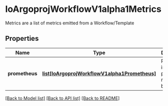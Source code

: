 # IoArgoprojWorkflowV1alpha1Metrics

Metrics are a list of metrics emitted from a Workflow/Template
## Properties
Name | Type | Description | Notes
------------ | ------------- | ------------- | -------------
**prometheus** | [**list[IoArgoprojWorkflowV1alpha1Prometheus]**](IoArgoprojWorkflowV1alpha1Prometheus.md) | Prometheus is a list of prometheus metrics to be emitted | 

[[Back to Model list]](../README.md#documentation-for-models) [[Back to API list]](../README.md#documentation-for-api-endpoints) [[Back to README]](../README.md)


